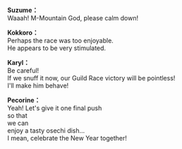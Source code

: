 # 

  
**Suzume：**  
Waaah! M-Mountain God, please calm down!  
  
**Kokkoro：**  
Perhaps the race was too enjoyable.  
He appears to be very stimulated.  
  
**Karyl：**  
Be careful!  
If we snuff it now, our Guild Race victory will be pointless!  
I'll make him behave!  
  
**Pecorine：**  
Yeah! Let's give it one final push  
so that  
we can  
enjoy a tasty osechi dish...  
I mean, celebrate the New Year together!  
